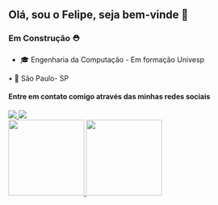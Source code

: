 ## Olá,  sou o Felipe, seja bem-vinde 🖖


### Em Construção ⛑️

-  🎓 Engenharia da Computação - Em formação Univesp

• 📍 São Paulo- SP


#### Entre em contato comigo através das minhas redes sociais
<a href="https://www.instagram.com/_aquelemenino/" alt="Instagram" target="_blank">
  <img src="https://img.shields.io/badge/-Instagram-DF0174?style=for-the-badge&labelColor=DF0174&logo=instagram&logoColor=white&link=https://www.instagram.com/_aquelemenino/">
</a>

<a href="https://www.linkedin.com/in/felipe-freire-949967172/" alt= "LinkedIN" target= "_blank">
 <img src="https://img.shields.io/badge/-LinkedIn-0077B5?style=for-the-badge&logo=linkedin&logoColor=white&link=https://www.linkedin.com/in/felipe-freire-949967172/">
</a>




<div>
  <a href="https://github.com/FelipeFFS93">
  <img height="150em" src="https://github-readme-stats.vercel.app/api?username=FelipeFFS93&show_icons=true&theme=dark&include_all_commits=true&count_private=true"/>
  <img height="150em" src="https://github-readme-stats.vercel.app/api/top-langs/?username=FelipeFFS93&layout=compact&langs_count=7&theme=dark"/>
</div>
  




